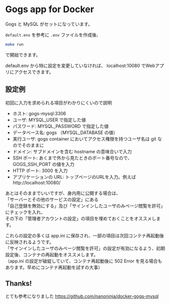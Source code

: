 # Gogs app for Docker

Gogs と MySQL がセットになっています。

`default.env` を参考に `.env` ファイルを作成後、

```sh
make run
```

で開始できます。

default.env から特に設定を変更していなければ、 localhost:10080 でWebアプリにアクセスできます。


## 設定例

初回に入力を求められる項目がわかりにくいので説明

- ホスト: gogs-mysql:3306
- ユーザ: MYSQL_USER で指定した値
- パスワード: MYSQL_PASSWORD で指定した値
- データベース名: gogs （MYSQL_DATABASE の値）
- 実行ユーザ: gogs container においてアクセス権限を持つユーザ名は git なのでそのままに
- ドメイン: サブドメインを含む hostname の意味合いで入力
- SSH ポート: あくまで外から見たときのポート番号なので、GOGS_SSH_PORT の値を入力
- HTTP ポート: 3000 を入力
- アプリケーションの URL: トップページのURLを入力。例えば http://localhost:10080/

あとはそのままでいいですが、身内用に公開する場合は、  
「サーバーとその他のサービスの設定」にある  
「自己登録を無効にする」及び「サインインしたユーザのみページ閲覧を許可」にチェックを入れ、  
その下の「管理者アカウントの設定」の項目を埋めておくことをオススメします。

これらの設定の多くは app.ini に保存され、一部の項目は次回コンテナ再起動後に反映されるようです。  
「サインインしたユーザのみページ閲覧を許可」の設定が有効になるよう、初期設定後、コンテナの再起動をオススメします。  
（app.ini の設定が破綻していて、コンテナ再起動後に 502 Error を見る場合もあります。早めにコンテナ再起動を試すの大事）


## Thanks!

とても参考になりました https://github.com/nanoninja/docker-gogs-mysql
